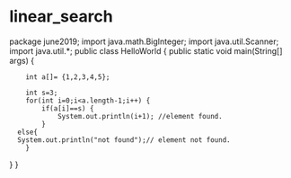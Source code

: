 # linear_search
package june2019;
import java.math.BigInteger;
import java.util.Scanner;
import java.util.*;
public class HelloWorld {
	public static void main(String[] args) {

		int a[]= {1,2,3,4,5};
		
		int s=3;
		for(int i=0;i<a.length-1;i++) {
			if(a[i]==s) {
				System.out.println(i+1); //element found.
			}
      else{
      System.out.println("not found");// element not found.
		}
   }
}
